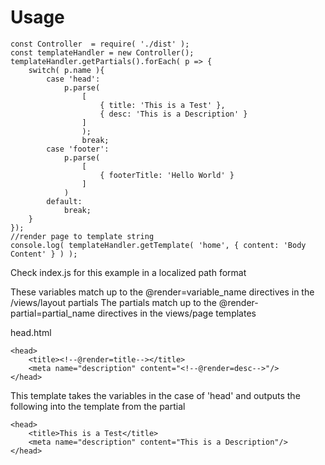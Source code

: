 # Usage

    const Controller  = require( './dist' );
    const templateHandler = new Controller();
    templateHandler.getPartials().forEach( p => {
        switch( p.name ){
            case 'head':
                p.parse(
                    [ 
                        { title: 'This is a Test' }, 
                        { desc: 'This is a Description' }
                    ] 
                    );
                    break;
            case 'footer':
                p.parse(
                    [
                        { footerTitle: 'Hello World' }
                    ]
                )
            default:
                break;
        }
    });
    //render page to template string
    console.log( templateHandler.getTemplate( 'home', { content: 'Body Content' } ) );
    
Check index.js for this example in a localized path format

These variables match up to the @render=variable_name directives in the /views/layout partials
The partials match up to the @render-partial=partial_name directives in the views/page templates

head.html

    <head>
        <title><!--@render=title--></title>
        <meta name="description" content="<!--@render=desc-->"/>
    </head>

This template takes the variables in the case of 'head' and outputs the following into the template from the partial

    <head>
        <title>This is a Test</title>
        <meta name="description" content="This is a Description"/>
    </head>